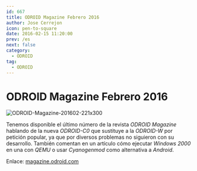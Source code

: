 ```yaml
---
id: 667
title: ODROID Magazine Febrero 2016
author: Jose Cerrejon
icon: pen-to-square
date: 2016-02-15 11:20:00
prev: /es
next: false
category:
  - ODROID
tag:
  - ODROID
---
```


# ODROID Magazine Febrero 2016

![ODROID-Magazine-201602-221x300](/images/2016/02/ODROID-Magazine-201602-221x300.png)

Tenemos disponible el último número de la revista *ODROID Magazine* hablando de la nueva *ODROID-C0* que sustituye a la *ODROID-W* por petición popular, ya que por diversos problemas no siguieron con su desarrollo. También comentan en un artículo cómo ejecutar *Windows 2000* en una con *QEMU* o usar *Cyanogenmod* como alternativa a *Android*.

Enlace: [magazine.odroid.com](http://magazine.odroid.com/201602)
